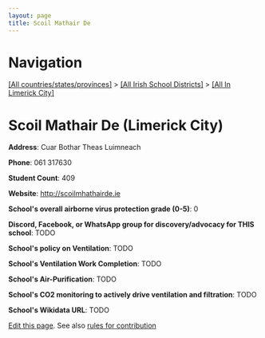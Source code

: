 ```yaml
---
layout: page
title: Scoil Mathair De
---
```

# Navigation

[[All countries/states/provinces]](../../..) > [[All Irish School Districts]](../..) > [[All In Limerick City]](..)

# Scoil Mathair De (Limerick City)

**Address**: Cuar Bothar Theas Luimneach

**Phone**: 061 317630

**Student Count**: 409

**Website**: <http://scoilmhathairde.ie>

**School's overall airborne virus protection grade (0-5)**: 0

**Discord, Facebook, or WhatsApp group for discovery/advocacy for THIS school**: TODO

**School's policy on Ventilation**: TODO

**School's Ventilation Work Completion**: TODO

**School's Air-Purification**: TODO

**School's CO2 monitoring to actively drive ventilation and filtration**: TODO

**School's Wikidata URL**: TODO


[Edit this page](https://github.com/ventilate-schools/Ireland/edit/main/./Limerick_City/Scoil_Mathair_De.md). See also [rules for contribution](../../../contribution-rules/)